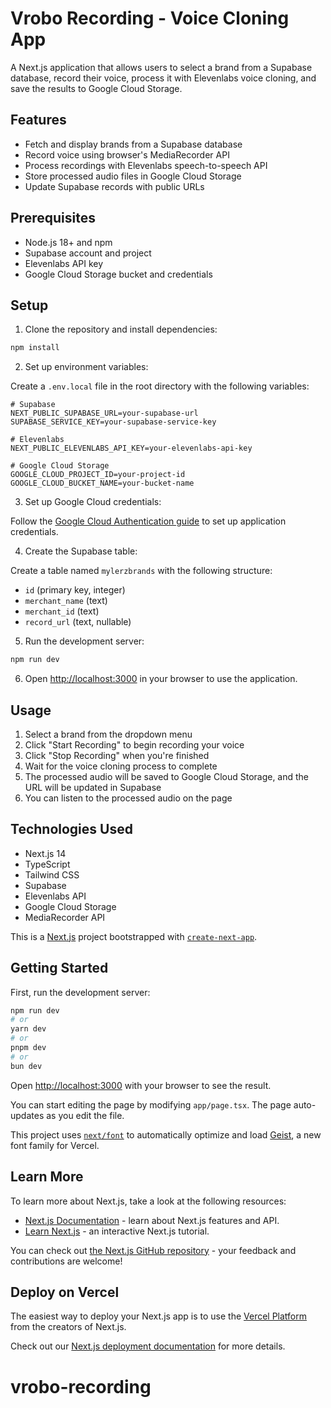# Vrobo Recording - Voice Cloning App

A Next.js application that allows users to select a brand from a Supabase database, record their voice, process it with Elevenlabs voice cloning, and save the results to Google Cloud Storage.

## Features

- Fetch and display brands from a Supabase database
- Record voice using browser's MediaRecorder API
- Process recordings with Elevenlabs speech-to-speech API
- Store processed audio files in Google Cloud Storage
- Update Supabase records with public URLs

## Prerequisites

- Node.js 18+ and npm
- Supabase account and project
- Elevenlabs API key
- Google Cloud Storage bucket and credentials

## Setup

1. Clone the repository and install dependencies:

```bash
npm install
```

2. Set up environment variables:

Create a `.env.local` file in the root directory with the following variables:

```
# Supabase
NEXT_PUBLIC_SUPABASE_URL=your-supabase-url
SUPABASE_SERVICE_KEY=your-supabase-service-key

# Elevenlabs
NEXT_PUBLIC_ELEVENLABS_API_KEY=your-elevenlabs-api-key

# Google Cloud Storage
GOOGLE_CLOUD_PROJECT_ID=your-project-id
GOOGLE_CLOUD_BUCKET_NAME=your-bucket-name
```

3. Set up Google Cloud credentials:

Follow the [Google Cloud Authentication guide](https://cloud.google.com/docs/authentication/getting-started) to set up application credentials.

4. Create the Supabase table:

Create a table named `mylerzbrands` with the following structure:
- `id` (primary key, integer)
- `merchant_name` (text)
- `merchant_id` (text)
- `record_url` (text, nullable)

5. Run the development server:

```bash
npm run dev
```

6. Open [http://localhost:3000](http://localhost:3000) in your browser to use the application.

## Usage

1. Select a brand from the dropdown menu
2. Click "Start Recording" to begin recording your voice
3. Click "Stop Recording" when you're finished
4. Wait for the voice cloning process to complete
5. The processed audio will be saved to Google Cloud Storage, and the URL will be updated in Supabase
6. You can listen to the processed audio on the page

## Technologies Used

- Next.js 14
- TypeScript
- Tailwind CSS
- Supabase
- Elevenlabs API
- Google Cloud Storage
- MediaRecorder API

This is a [Next.js](https://nextjs.org) project bootstrapped with [`create-next-app`](https://nextjs.org/docs/app/api-reference/cli/create-next-app).

## Getting Started

First, run the development server:

```bash
npm run dev
# or
yarn dev
# or
pnpm dev
# or
bun dev
```

Open [http://localhost:3000](http://localhost:3000) with your browser to see the result.

You can start editing the page by modifying `app/page.tsx`. The page auto-updates as you edit the file.

This project uses [`next/font`](https://nextjs.org/docs/app/building-your-application/optimizing/fonts) to automatically optimize and load [Geist](https://vercel.com/font), a new font family for Vercel.

## Learn More

To learn more about Next.js, take a look at the following resources:

- [Next.js Documentation](https://nextjs.org/docs) - learn about Next.js features and API.
- [Learn Next.js](https://nextjs.org/learn) - an interactive Next.js tutorial.

You can check out [the Next.js GitHub repository](https://github.com/vercel/next.js) - your feedback and contributions are welcome!

## Deploy on Vercel

The easiest way to deploy your Next.js app is to use the [Vercel Platform](https://vercel.com/new?utm_medium=default-template&filter=next.js&utm_source=create-next-app&utm_campaign=create-next-app-readme) from the creators of Next.js.

Check out our [Next.js deployment documentation](https://nextjs.org/docs/app/building-your-application/deploying) for more details.
# vrobo-recording

